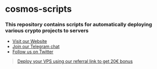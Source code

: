 # cosmos-scripts

### This repository contains scripts for automatically deploying various crypto projects to servers

- [Visit our Website](https://nodejumper.io/)
- [Join our Telegram chat](https://t.me/nodejumper)
- [Follow us on Twitter](https://twitter.com/nodejumper)


> [Deploy your VPS using our referral link to get 20€ bonus](https://hetzner.cloud/?ref=dYKZk3JiQYo2)
